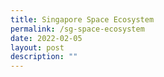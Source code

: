 ```yaml
---
title: Singapore Space Ecosystem
permalink: /sg-space-ecosystem
date: 2022-02-05
layout: post
description: ""
---
```

